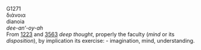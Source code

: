 G1271  
διάνοια  
dianoia  
*dee-an‘-oy-ah*  
From [1223](g1223) and [3563](g3563) *deep* *thought*, properly the
faculty (*mind* or its *disposition*), by implication its exercise: -
imagination, mind, understanding.  
